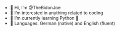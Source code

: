 - 👋 Hi, I’m @TheBidonJoe
- 👀 I’m interested in anything related to coding 
- 🌱 I’m currently learning Python 🐍
- 💬 Languages: German (native) and English (fluent)
<!---
TheBidonJoe/TheBidonJoe is a ✨ special ✨ repository because its `README.md` (this file) appears on your GitHub profile.
You can click the Preview link to take a look at your changes.
--->
